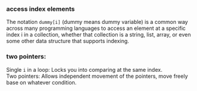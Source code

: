 <!-- 


# Heading 1
## Heading 2
### Heading 3

**This text is bold**
*This text is italic*

- Item 1
- Item 2
  - Subitem 1
  - Subitem 2

1. First item
2. Second item
3. Third item

[OpenAI](https://www.openai.com)



 -->

### access index elements    
The notation `dummy[i]` (dummy means dummy variable) is a common way across many programming languages to  access an element at a specific index i in a collection, whether that collection is a string, list, array, or even some other data structure that supports indexing.

### two pointers:
Single `i` in a loop: Locks you into comparing at the same index.\
Two pointers: Allows independent movement of the pointers, move freely base on whatever condition.
